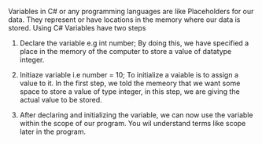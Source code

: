 Variables in C# or any programming languages are like Placeholders for our data.
They represent or have locations in the memory where our data is stored.
Using C# Variables have two steps
1. Declare the variable e.g   int number;
By doing this, we have specified a place in the memory of the computer to store a value of datatype integer.

2. Initiaze variable  i.e number = 10;
To initialize a vaiable is to assign a value to it. In the first step, we told the memeory that we want some space to store a value of type integer, in this step, we are giving the actual value to be stored.
3. After declaring and initializing the variable, we can now use the variable within the scope of our program. You wil  understand terms like scope later in the program.